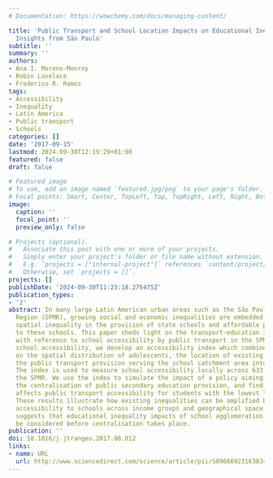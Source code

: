 ```yaml
---
# Documentation: https://wowchemy.com/docs/managing-content/

title: 'Public Transport and School Location Impacts on Educational Inequalities:
  Insights from São Paulo'
subtitle: ''
summary: ''
authors:
- Ana I. Moreno-Monroy
- Robin Lovelace
- Frederico R. Ramos
tags:
- Accessibility
- Inequality
- Latin America
- Public transport
- Schools
categories: []
date: '2017-09-15'
lastmod: 2024-09-30T12:19:29+01:00
featured: false
draft: false

# Featured image
# To use, add an image named `featured.jpg/png` to your page's folder.
# Focal points: Smart, Center, TopLeft, Top, TopRight, Left, Right, BottomLeft, Bottom, BottomRight.
image:
  caption: ''
  focal_point: ''
  preview_only: false

# Projects (optional).
#   Associate this post with one or more of your projects.
#   Simply enter your project's folder or file name without extension.
#   E.g. `projects = ["internal-project"]` references `content/project/deep-learning/index.md`.
#   Otherwise, set `projects = []`.
projects: []
publishDate: '2024-09-30T11:23:18.276475Z'
publication_types:
- '2'
abstract: In many large Latin American urban areas such as the São Paulo Metropolitan
  Region (SPMR), growing social and economic inequalities are embedded through high
  spatial inequality in the provision of state schools and affordable public transport
  to these schools. This paper sheds light on the transport-education inequality nexus
  with reference to school accessibility by public transport in the SPMR. To assess
  school accessibility, we develop an accessibility index which combines information
  on the spatial distribution of adolescents, the location of existing schools, and
  the public transport provision serving the school catchment area into a single measure.
  The index is used to measure school accessibility locally across 633 areas within
  the SPMR. We use the index to simulate the impact of a policy aiming at increasing
  the centralisation of public secondary education provision, and find that it negatively
  affects public transport accessibility for students with the lowest levels of accessibility.
  These results illustrate how existing inequalities can be amplified by variable
  accessibility to schools across income groups and geographical space. The research
  suggests that educational inequality impacts of school agglomeration policies should
  be considered before centralisation takes place.
publication: ''
doi: 10.1016/j.jtrangeo.2017.08.012
links:
- name: URL
  url: http://www.sciencedirect.com/science/article/pii/S0966692316303453
---
```

